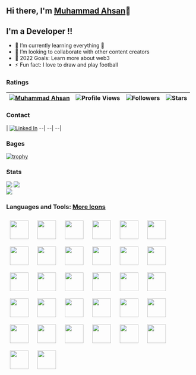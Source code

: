 ## Hi there, I'm [Muhammad Ahsan](https://github.com/ahsansoftengineer/)👋 
 
          
## I'm a Developer !!

- 🌱 I’m currently learning everything 🤣
- 👯 I’m looking to collaborate with other content creators
- 🥅 2022 Goals: Learn more about web3
- ⚡ Fun fact: I love to draw and play football

### Ratings

| [![Muhammad Ahsan](https://img.shields.io/badge/MUHAMMAD-AHSAN-<COLOR>.svg)](https://shields.io/) | ![Profile Views](https://komarev.com/ghpvc/?username=ahsansoftengineer&color=green) | ![Followers](https://img.shields.io/github/followers/ahsansoftengineer) | ![Stars](https://img.shields.io/github/stars/ahsansoftengineer?label=Profile%20Stars&logo=Profile%20stars&logoColor=g) | 
--| --| --| --|

### Contact
| [![Linked In](https://img.shields.io/badge/linkedin-%230077B5.svg?style=for-the-badge&logo=linkedin)](https://www.linkedin.com/in/muhammad-ahsan-saifi-1511a6191/)
--| --| --|

### Bages
[![trophy](https://github-profile-trophy.vercel.app/?username=ahsansoftengineer&margin-w=8&row=2&column=3&align=center)](https://github.com/ryo-ma/github-profile-trophy)
<!--
[![My GitHub Stats](https://github-readme-stats.vercel.app/api/?username=ahsansoftengineer&count_private=true&theme=tokyonight&showicons=true)]()
[![My GitHub Language Stats](https://github-readme-stats.vercel.app/api/top-langs/?username=ahsansoftengineer&langs_count=5&theme=tokyonight)]()
-->
### Stats
![](https://github-readme-stats.vercel.app/api?username=ahsansoftengineer&theme=light&hide_border=false&include_all_commits=true&count_private=true)
![](https://github-readme-streak-stats.herokuapp.com?user=ahsansoftengineer&theme=light&hide_border=false)<br/>
![](https://github-readme-stats.vercel.app/api/top-langs?username=ahsansoftengineer&theme=light&hide_border=false&include_all_commits=true&count_private=true&layout=compact)

### Languages and Tools: [More Icons](https://devicon.dev/)
<p>
<img width="50px" style="padding:10px; display:inline-block" src="https://cdn.jsdelivr.net/gh/devicons/devicon/icons/csharp/csharp-original.svg" />
<img width="50px" style="padding:10px; display:inline-block" src="https://cdn.jsdelivr.net/gh/devicons/devicon/icons/dotnetcore/dotnetcore-original.svg" />
<img width="50px" style="padding:10px;" src="https://cdn.jsdelivr.net/gh/devicons/devicon/icons/nuget/nuget-original.svg" />
<img width="50px" style="padding:10px;" src="https://cdn.jsdelivr.net/gh/devicons/devicon/icons/azure/azure-original.svg" />

<img width="50px" style="padding:10px;" src="https://cdn.jsdelivr.net/gh/devicons/devicon/icons/javascript/javascript-plain.svg" />
<img width="50px" style="padding:10px;" src="https://cdn.jsdelivr.net/gh/devicons/devicon/icons/npm/npm-original-wordmark.svg" />
<img width="50px" style="padding:10px;" src="https://cdn.jsdelivr.net/gh/devicons/devicon/icons/nodejs/nodejs-plain.svg" />                    
<img width="50px" style="padding:10px;" src="https://cdn.jsdelivr.net/gh/devicons/devicon/icons/typescript/typescript-plain.svg" />
<img width="50px" style="padding:10px;" src="https://cdn.jsdelivr.net/gh/devicons/devicon/icons/nestjs/nestjs-plain.svg" />
<img width="50px" style="padding:10px;" src="https://cdn.jsdelivr.net/gh/devicons/devicon/icons/angularjs/angularjs-plain.svg" />
<img width="50px" style="padding:10px;" src="https://cdn.jsdelivr.net/gh/devicons/devicon/icons/react/react-original-wordmark.svg" />
<img width="50px" style="padding:10px;" src="https://cdn.jsdelivr.net/gh/devicons/devicon/icons/react/react-original.svg" />
<img width="50px" style="padding:10px;" src="https://cdn.jsdelivr.net/gh/devicons/devicon/icons/bootstrap/bootstrap-original-wordmark.svg" />
<img width="50px" style="padding:10px;" src="https://cdn.jsdelivr.net/gh/devicons/devicon/icons/sass/sass-original.svg" />
<img width="50px" style="padding:10px;" src="https://cdn.jsdelivr.net/gh/devicons/devicon/icons/less/less-plain-wordmark.svg" />

<img width="50px" style="padding:10px;" src="https://cdn.jsdelivr.net/gh/devicons/devicon/icons/html5/html5-plain.svg" />
<img width="50px" style="padding:10px;" src="https://cdn.jsdelivr.net/gh/devicons/devicon/icons/css3/css3-original.svg" />
<img width="50px" style="padding:10px;" src="https://cdn.jsdelivr.net/gh/devicons/devicon/icons/tailwindcss/tailwindcss-plain.svg" />

<img width="50px" style="padding:10px;" src="https://cdn.jsdelivr.net/gh/devicons/devicon/icons/microsoftsqlserver/microsoftsqlserver-plain-wordmark.svg" />
<img width="50px" style="padding:10px;" src="https://cdn.jsdelivr.net/gh/devicons/devicon/icons/mysql/mysql-original-wordmark.svg" />
<img width="50px" style="padding:10px;" src="https://cdn.jsdelivr.net/gh/devicons/devicon/icons/redis/redis-original.svg" />
<img width="50px" style="padding:10px;" src="https://cdn.jsdelivr.net/gh/devicons/devicon/icons/mongodb/mongodb-original-wordmark.svg" />
<img width="50px" style="padding:10px;" src="https://cdn.jsdelivr.net/gh/devicons/devicon/icons/graphql/graphql-plain.svg" />
<img width="50px" style="padding:10px;" src="https://cdn.jsdelivr.net/gh/devicons/devicon/icons/firebase/firebase-plain-wordmark.svg" />

<img width="50px" style="padding:10px;" src="https://cdn.jsdelivr.net/gh/devicons/devicon/icons/github/github-original-wordmark.svg" />
<img width="50px" style="padding:10px;" src="https://cdn.jsdelivr.net/gh/devicons/devicon/icons/git/git-plain.svg" />
<img width="50px" style="padding:10px;" src="https://cdn.jsdelivr.net/gh/devicons/devicon/icons/gitlab/gitlab-original-wordmark.svg" />
<img width="50px" style="padding:10px;" src="https://cdn.jsdelivr.net/gh/devicons/devicon/icons/docker/docker-original.svg" />
<img width="50px" style="padding:10px;" src="https://cdn.jsdelivr.net/gh/devicons/devicon/icons/kubernetes/kubernetes-plain-wordmark.svg" />

<img width="50px" style="padding:10px;" src="https://cdn.jsdelivr.net/gh/devicons/devicon/icons/vscode/vscode-original-wordmark.svg" />
<img width="50px" style="padding:10px;" src="https://cdn.jsdelivr.net/gh/devicons/devicon/icons/visualstudio/visualstudio-plain.svg" />
<img width="50px" style="padding:10px;" src="https://cdn.jsdelivr.net/gh/devicons/devicon/icons/intellij/intellij-original.svg" />

 </p>




